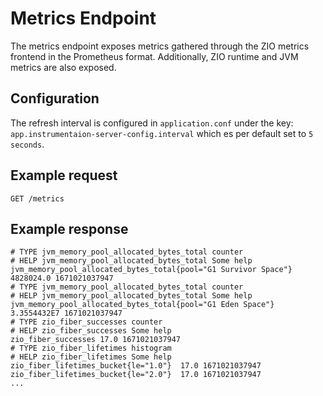 <!---
 * Copyright © 2021 - 2023 Swiss National Data and Service Center for the Humanities and/or DaSCH Service Platform contributors.
 * SPDX-License-Identifier: Apache-2.0
-->

# Metrics Endpoint

The metrics endpoint exposes metrics gathered through the ZIO metrics frontend in the Prometheus
format. Additionally, ZIO runtime and JVM metrics are also exposed.

## Configuration

The refresh interval is configured in `application.conf` under the key: `app.instrumentaion-server-config.interval`
which es per default set to `5 seconds`.


## Example request

`GET /metrics`


## Example response

```text
# TYPE jvm_memory_pool_allocated_bytes_total counter
# HELP jvm_memory_pool_allocated_bytes_total Some help
jvm_memory_pool_allocated_bytes_total{pool="G1 Survivor Space"}  4828024.0 1671021037947
# TYPE jvm_memory_pool_allocated_bytes_total counter
# HELP jvm_memory_pool_allocated_bytes_total Some help
jvm_memory_pool_allocated_bytes_total{pool="G1 Eden Space"}  3.3554432E7 1671021037947
# TYPE zio_fiber_successes counter
# HELP zio_fiber_successes Some help
zio_fiber_successes 17.0 1671021037947
# TYPE zio_fiber_lifetimes histogram
# HELP zio_fiber_lifetimes Some help
zio_fiber_lifetimes_bucket{le="1.0"}  17.0 1671021037947
zio_fiber_lifetimes_bucket{le="2.0"}  17.0 1671021037947
...
```
